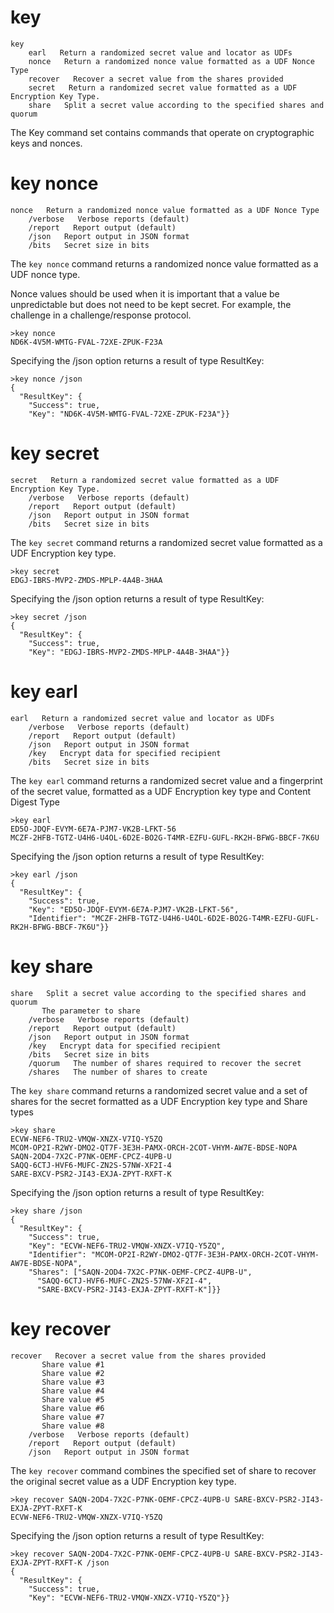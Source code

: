 
# key

````
key    
    earl   Return a randomized secret value and locator as UDFs
    nonce   Return a randomized nonce value formatted as a UDF Nonce Type
    recover   Recover a secret value from the shares provided
    secret   Return a randomized secret value formatted as a UDF Encryption Key Type.
    share   Split a secret value according to the specified shares and quorum
````

The Key command set contains commands that operate on cryptographic keys and
nonces.


# key nonce

````
nonce   Return a randomized nonce value formatted as a UDF Nonce Type
    /verbose   Verbose reports (default)
    /report   Report output (default)
    /json   Report output in JSON format
    /bits   Secret size in bits
````


The `key nonce` command returns a randomized nonce value formatted as a UDF nonce type.

Nonce values should be used when it is important that a value be unpredictable but 
does not need to be kept secret. For example, the challenge in a challenge/response
protocol.


````
>key nonce
ND6K-4V5M-WMTG-FVAL-72XE-ZPUK-F23A
````

Specifying the /json option returns a result of type ResultKey:

````
>key nonce /json
{
  "ResultKey": {
    "Success": true,
    "Key": "ND6K-4V5M-WMTG-FVAL-72XE-ZPUK-F23A"}}
````


# key secret

````
secret   Return a randomized secret value formatted as a UDF Encryption Key Type.
    /verbose   Verbose reports (default)
    /report   Report output (default)
    /json   Report output in JSON format
    /bits   Secret size in bits
````

The `key secret` command returns a randomized secret value formatted as a UDF Encryption 
key type.


````
>key secret
EDGJ-IBRS-MVP2-ZMDS-MPLP-4A4B-3HAA
````

Specifying the /json option returns a result of type ResultKey:

````
>key secret /json
{
  "ResultKey": {
    "Success": true,
    "Key": "EDGJ-IBRS-MVP2-ZMDS-MPLP-4A4B-3HAA"}}
````


# key earl

````
earl   Return a randomized secret value and locator as UDFs
    /verbose   Verbose reports (default)
    /report   Report output (default)
    /json   Report output in JSON format
    /key   Encrypt data for specified recipient
    /bits   Secret size in bits
````

The `key earl` command returns a randomized secret value and a fingerprint of the secret 
value, formatted as a UDF Encryption key type and Content Digest Type


````
>key earl
ED5O-JDQF-EVYM-6E7A-PJM7-VK2B-LFKT-56
MCZF-2HFB-TGTZ-U4H6-U4OL-6D2E-BO2G-T4MR-EZFU-GUFL-RK2H-BFWG-BBCF-7K6U
````

Specifying the /json option returns a result of type ResultKey:

````
>key earl /json
{
  "ResultKey": {
    "Success": true,
    "Key": "ED5O-JDQF-EVYM-6E7A-PJM7-VK2B-LFKT-56",
    "Identifier": "MCZF-2HFB-TGTZ-U4H6-U4OL-6D2E-BO2G-T4MR-EZFU-GUFL-RK2H-BFWG-BBCF-7K6U"}}
````

# key share

````
share   Split a secret value according to the specified shares and quorum
       The parameter to share
    /verbose   Verbose reports (default)
    /report   Report output (default)
    /json   Report output in JSON format
    /key   Encrypt data for specified recipient
    /bits   Secret size in bits
    /quorum   The number of shares required to recover the secret
    /shares   The number of shares to create
````

The `key share` command returns a randomized secret value and a set of shares for the secret
formatted as a UDF Encryption key type and Share types


````
>key share
ECVW-NEF6-TRU2-VMQW-XNZX-V7IQ-Y5ZQ
MCOM-OP2I-R2WY-DMO2-QT7F-3E3H-PAMX-ORCH-2COT-VHYM-AW7E-BDSE-NOPA
SAQN-2OD4-7X2C-P7NK-OEMF-CPCZ-4UPB-U
SAQQ-6CTJ-HVF6-MUFC-ZN2S-57NW-XF2I-4
SARE-BXCV-PSR2-JI43-EXJA-ZPYT-RXFT-K
````

Specifying the /json option returns a result of type ResultKey:

````
>key share /json
{
  "ResultKey": {
    "Success": true,
    "Key": "ECVW-NEF6-TRU2-VMQW-XNZX-V7IQ-Y5ZQ",
    "Identifier": "MCOM-OP2I-R2WY-DMO2-QT7F-3E3H-PAMX-ORCH-2COT-VHYM-AW7E-BDSE-NOPA",
    "Shares": ["SAQN-2OD4-7X2C-P7NK-OEMF-CPCZ-4UPB-U",
      "SAQQ-6CTJ-HVF6-MUFC-ZN2S-57NW-XF2I-4",
      "SARE-BXCV-PSR2-JI43-EXJA-ZPYT-RXFT-K"]}}
````


# key recover

````
recover   Recover a secret value from the shares provided
       Share value #1
       Share value #2
       Share value #3
       Share value #4
       Share value #5
       Share value #6
       Share value #7
       Share value #8
    /verbose   Verbose reports (default)
    /report   Report output (default)
    /json   Report output in JSON format
````

The `key recover` command combines the specified set of share to recover the original secret 
value as a UDF Encryption key type.


````
>key recover SAQN-2OD4-7X2C-P7NK-OEMF-CPCZ-4UPB-U SARE-BXCV-PSR2-JI43-EXJA-ZPYT-RXFT-K
ECVW-NEF6-TRU2-VMQW-XNZX-V7IQ-Y5ZQ
````

Specifying the /json option returns a result of type ResultKey:

````
>key recover SAQN-2OD4-7X2C-P7NK-OEMF-CPCZ-4UPB-U SARE-BXCV-PSR2-JI43-EXJA-ZPYT-RXFT-K /json
{
  "ResultKey": {
    "Success": true,
    "Key": "ECVW-NEF6-TRU2-VMQW-XNZX-V7IQ-Y5ZQ"}}
````


